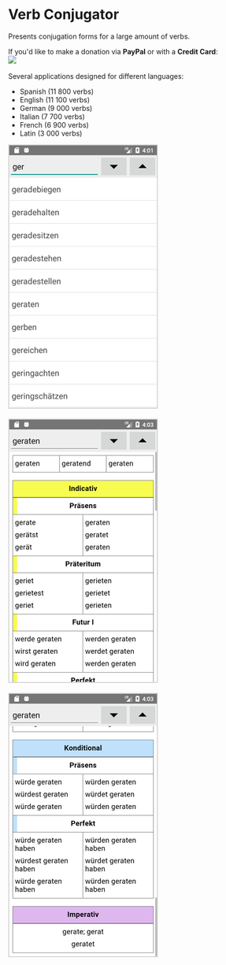 
# Verb Conjugator

Presents conjugation forms for a large amount of verbs.

If you'd like to make a donation via **PayPal** or with a **Credit Card**:  
<a href="https://www.paypal.com/donate/?cmd=_s-xclick&hosted_button_id=4U6VKXLGU6LLU&source=url&locale.x=en_US"><img src="https://i.postimg.cc/2jXPm7TJ/btn-donate-2.png"></a>

Several applications designed for different languages:

- Spanish (11 800 verbs)
- English (11 100 verbs)
- German (9 000 verbs)
- Italian (7 700 verbs)
- French (6 900 verbs)
- Latin (3 000 verbs)

![Image_1](_img/verbconjugator-1_1.png)<br><br>
![Image_1](_img/verbconjugator-2_1.png)<br><br>
![Image_1](_img/verbconjugator-3_1.png)<br><br>
